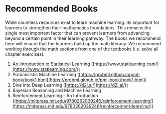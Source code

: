 # Recommended Books

While countless resources exist to learn machine learning. Its important for learners to strengthen their mathematics foundations. This remains the single most important factor that can prevent learners from advancing beyond a certain point in their learning pathway. The books we recommend here will ensure that the learners build up the math literacy. We recommend working through the math sections from one of the textbooks (i.e. solve all chapter exercises).

1. An Introduction to Statistical Learning ([https://www.statlearning.com/](https://www.statlearning.com/))
2. Probabilistic Machine Learning ([https://probml.github.io/pml-book/book1.html](https://probml.github.io/pml-book/book1.html))
3. Dive into Deep Learning ([https://d2l.ai/](https://d2l.ai/))
4. Bayesian Reasoning and Machine Learning
5. Reinforcement Learning - An Introduction ([https://mitpress.mit.edu/9780262039246/reinforcement-learning/](https://mitpress.mit.edu/9780262039246/reinforcement-learning/))
